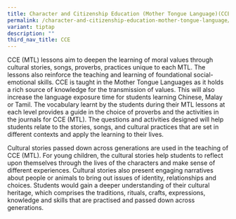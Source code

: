 ```yaml
---
title: Character and Citizenship Education (Mother Tongue Language)(CCE MTL)
permalink: /character-and-citizenship-education-mother-tongue-language/
variant: tiptap
description: ""
third_nav_title: CCE
---
```

<p></p>
<p>CCE (MTL) lessons aim to deepen the learning of moral values through cultural
stories, songs, proverbs, practices unique to each MTL. The lessons also
reinforce the teaching and learning of foundational social-emotional skills.
CCE is taught in the Mother Tongue Languages as it holds a rich source
of knowledge for the transmission of values. This will also increase the
language exposure time for students learning Chinese, Malay or Tamil. The
vocabulary learnt by the students during their MTL lessons at each level
provides a guide in the choice of proverbs and the activities in the journals
for CCE (MTL). The questions and activities designed will help students
relate to the stories, songs, and cultural practices that are set in different
contexts and apply the learning to their lives.</p>
<p></p>
<p>Cultural stories passed down across generations are used in the teaching
of CCE (MTL). For young children, the cultural stories help students to
reflect upon themselves through the lives of the characters and make sense
of different experiences. Cultural stories also present engaging narratives
about people or animals to bring out issues of identity, relationships
and choices. Students would gain a deeper understanding of their cultural
heritage, which comprises the traditions, rituals, crafts, expressions,
knowledge and skills that are practised and passed down across generations.</p>
<p></p>
<p>
<br>
</p>